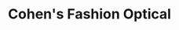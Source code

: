 ---
title: "Cohen's Fashion Optical"
url: /new-york/cohens-fashion-optical-west-72nd-street/
shop: Optiker
---